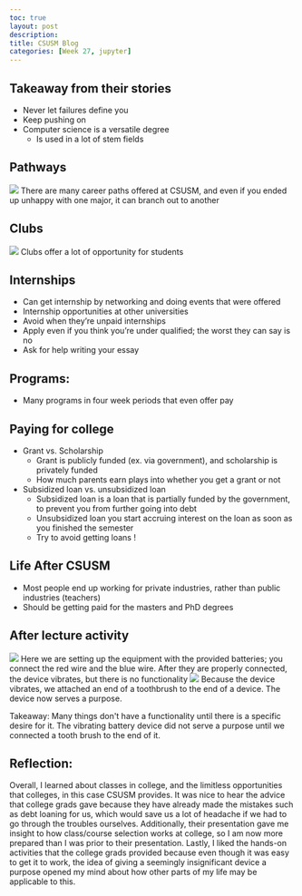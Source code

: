 ```yaml
---
toc: true
layout: post
description: 
title: CSUSM Blog
categories: [Week 27, jupyter]
---
```


## Takeaway from their stories
- Never let failures define you
- Keep pushing on
- Computer science is a versatile degree
  - Is used in a lot of stem fields

## Pathways
![]({{site.baseurl}}/images/CSUSM1.png)
There are many career paths offered at CSUSM, and even if you ended up unhappy with one major, it can branch out to another 

## Clubs
![]({{site.baseurl}}/images/CSUSM2.png)
Clubs offer a lot of opportunity for students

## Internships
- Can get internship by networking and doing events that were offered
- Internship opportunities at other universities
- Avoid when they’re unpaid internships
- Apply even if you think you’re under qualified; the worst they can say is no
- Ask for help writing your essay

## Programs:
- Many programs in four week periods that even offer pay 

## Paying for college
- Grant vs. Scholarship
    - Grant is publicly funded (ex. via government), and scholarship is privately funded
    - How much parents earn plays into whether you get a grant or not
- Subsidized loan vs. unsubsidized loan
    - Subsidized loan is a loan that is partially funded by the government, to prevent you from further going into debt
    - Unsubsidized loan you start accruing interest on the loan as soon as you finished the semester
    - Try to avoid getting loans !

## Life After CSUSM
- Most people end up working for private industries, rather than public industries (teachers)
- Should be getting paid for the masters and PhD degrees
 
## After lecture activity
![]({{site.baseurl}}/images/CSUSM4.png)
Here we are setting up the equipment with the provided batteries; you connect the red wire and the blue wire. After they are properly connected, the device vibrates, but there is no functionality
![]({{site.baseurl}}/images/CSUSM3.png)
Because the device vibrates, we attached an end of a toothbrush to the end of a device. The device now serves a purpose. 

Takeaway: Many things don't have a functionality until there is a specific desire for it. The vibrating battery device did not serve a purpose until we connected a tooth brush to the end of it. 


## Reflection:
Overall, I learned about classes in college, and the limitless opportunities that colleges, in this case CSUSM provides. It was nice to hear the advice that college grads gave because they have already made the mistakes such as debt loaning for us, which would save us a lot of headache if we had to go through the troubles ourselves. Additionally, their presentation gave me insight to how class/course selection works at college, so I am now more prepared than I was prior to their presentation. Lastly, I liked the hands-on activities that the college grads provided because even though it was easy to get it to work, the idea of giving a seemingly insignificant device a purpose opened my mind about how other parts of my life may be applicable to this. 

